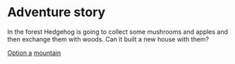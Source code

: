 # Adventure story
In the forest Hedgehog is going to collect some mushrooms and apples and then exchange them with woods.
Can it built a new house with them?

[Option a](./option-apple.md)
[mountain](mountain.md)

